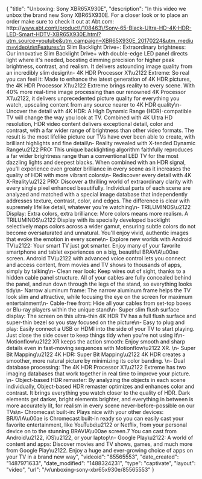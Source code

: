 {
    "title": "Unboxing: Sony XBR65X930E",
    "description": "In this video we unbox the brand new Sony XBR65X930E.  For a closer look or to place an order make sure to check it out at Abt.com: http:\/\/www.abt.com\/product\/108463\/Sony-65-Black-Ultra-HD-4K-HDR-LED-Smart-HDTV-XBR65X930E.html?utm_source=youtube&utm_campaign=XBR65X930E_20170224&utm_medium=video\n\nFeatures:\n Slim Backlight Drive+: Extraordinary brightness: Our innovative Slim Backlight Drive+ with double-edge LED panel directs light where it's needed, boosting dimming precision for higher peak brightness, contrast, and realism. It delivers astounding image quality from an incredibly slim design\n- 4K HDR Processor X1\u2122 Extreme: So real you can feel it: Made to enhance the latest generation of 4K HDR pictures, the 4K HDR Processor X1\u2122 Extreme brings reality to every scene. With 40% more real-time image processing than our renowned 4K Processor X1\u2122, it delivers unprecedented picture quality for everything you watch, upscaling content from any source nearer to 4K HDR quality\n- Uncover the detail with 4K HDR: A High Dynamic Range (HDR)-compatible TV will change the way you look at TV. Combined with 4K Ultra HD resolution, HDR video content delivers exceptional detail, color and contrast, with a far wider range of brightness than other video formats. The result is the most lifelike picture our TVs have ever been able to create, with brilliant highlights and fine detail\n- Reality revealed with X-tended Dynamic Range\u2122 PRO: This unique backlighting algorithm faithfully reproduces a far wider brightness range than a conventional LED TV for the most dazzling lights and deepest blacks. When combined with an HDR signal, you'll experience even greater brilliance in every scene as it increases the quality of HDR with more vibrant colors\n- Rediscover every detail with 4K X-Reality\u2122 PRO: Discover a thrilling world of extraordinary clarity with every single pixel enhanced beautifully. Individual parts of each scene are analyzed and matched with a special image database that independently addresses texture, contrast, color, and edges. The difference is clear with supremely lifelike detail, whatever you're watching\n- TRILUMINOS\u2122 Display: Extra colors, extra brilliance: More colors means more realism. A TRILUMINOS\u2122 Display with its specially developed backlight selectively maps colors across a wider gamut, ensuring subtle colors do not become oversaturated and unnatural. You'll enjoy vivid, authentic images that evoke the emotion in every scene\n- Explore new worlds with Android TV\u2122: Your smart TV just got smarter. Enjoy many of your favorite smartphone and tablet experiences on a big, beautiful BRAVIA\u00ae screen. Android TV\u2122 with advanced voice control lets you connect and access content, from movies and TV shows to thousands of apps, simply by talking\n- Clean rear look: Keep wires out of sight, thanks to a hidden cable panel structure. All of your cables are fully concealed behind the panel, and run down through the legs of the stand, so everything looks tidy\n- Narrow aluminum frame: The narrow aluminum frame helps the TV look slim and attractive, while focusing the eye on the screen for maximum entertainment\n- Cable-free front: Hide all your cables from set-top boxes or Blu-ray players within the unique stand\n- Super slim flush surface display: The screen on this ultra-thin 4K HDR TV has a full flush surface and super-thin bezel so you stay focused on the picture\n- Easy to plug and play: Easily connect a USB or HDMI into the side of your TV to start playing. Just close the side cover to keep things tidy when you're not using it\n- Motionflow\u2122 XR keeps the action smooth: Enjoy smooth and sharp details even in fast-moving sequences with Motionflow\u2122 XR. \n- Super Bit Mapping\u2122 4K HDR: Super Bit Mapping\u2122 4K HDR creates a smoother, more natural picture by minimizing its color banding. \n- Dual database processing: The 4K HDR Processor X1\u2122 Extreme has two imaging databases that work together in real time to improve your picture. \n- Object-based HDR remaster: By analyzing the objects in each scene individually, Object-based HDR remaster optimizes and enhances color and contrast. It brings everything you watch closer to the quality of HDR. Dark elements get darker, bright elements brighter, and everything in between is more accurately lit, for realism in every scene never-before-possible on our TVs\n- Chromecast built-in: Plays nice with your other devices: BRAVIA\u00ae is Chromecast built-in ready so you can easily cast your favorite entertainment, like YouTube\u2122 or Netflix, from your personal device on to the stunning BRAVIA\u00ae screen.7 You can cast from Android\u2122, iOS\u2122, or your laptop\n- Google Play\u2122: A world of content and apps: Discover movies and TV shows, games, and much more from Google Play\u2122. Enjoy a huge and ever-growing choice of apps on your TV in a brand new way",
    "videoid": "85565553",
    "date_created": "1487971633",
    "date_modified": "1488324231",
    "type": "captivate",
    "layout": "video",
    "url": "\/v\/unboxing-sony-xbr65x930e\/85565553"
}